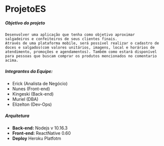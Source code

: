 # ProjetoES

##### **Objetivo do projeto**
	Desenvolver uma aplicação que tenha como objetivo aproximar salgadeiros e confeiteiros de seus clientes finais.
    Através de uma plataforma mobile, será possivel realizar o cadastro de doces e salgados(com valores unitários, imagens, local e horários de atendimento, promoções e agendamentos). Também como estará disponível para pessoas que buscam comprar os produtos mencionados no comentario acima. 
    

##### **Integrantes da Equipe:**
  * Erick (Analista de Negócio)
  * Nunes (Front-end)
  * Kingeski (Back-end)
  * Muriel (DBA)
  * Elizelton (Dev-Ops)

##### **Arquitetura**

* __Back-end:__ Nodejs v 10.16.3
* __Front-end:__ ReactNative 0.60
* __Deploy__ Heroku Platfotm
